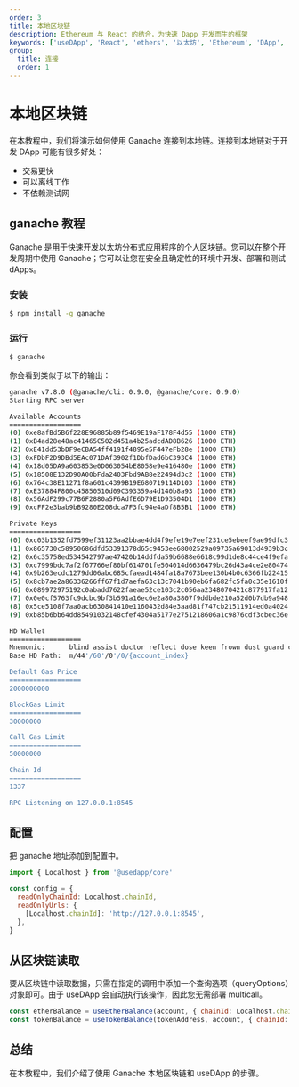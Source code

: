 ```yaml
---
order: 3
title: 本地区块链
description: Ethereum 与 React 的结合，为快速 Dapp 开发而生的框架
keywords: ['useDApp', 'React', 'ethers', '以太坊', 'Ethereum', 'DApp', 'ganache', '紫竹翻译计划']
group:
  title: 连接
  order: 1
---
```


# 本地区块链

在本教程中，我们将演示如何使用 Ganache 连接到本地链。连接到本地链对于开发 DApp 可能有很多好处：

- 交易更快
- 可以离线工作
- 不依赖测试网

## ganache 教程

Ganache 是用于快速开发以太坊分布式应用程序的个人区块链。您可以在整个开发周期中使用 Ganache；它可以让您在安全且确定性的环境中开发、部署和测试 dApps。

### 安装

```bash
$ npm install -g ganache
```

### 运行

```bash
$ ganache
```

你会看到类似于以下的输出：

```bash
ganache v7.8.0 (@ganache/cli: 0.9.0, @ganache/core: 0.9.0)
Starting RPC server

Available Accounts
==================
(0) 0xe8afBd5B6f228E96885b89f5469E19aF178F4d55 (1000 ETH)
(1) 0xB4ad28e48ac41465C502d451a4b25adcdAD8B626 (1000 ETH)
(2) 0xE41dd53bDF9eCBA54ff4191f4895e5F447eFb28e (1000 ETH)
(3) 0xFDbF2D9DBd5EAc071DAf3902f1DbfDad6bC393C4 (1000 ETH)
(4) 0x18d05DA9a603853e0D063054bE8058e9e416480e (1000 ETH)
(5) 0x18508E132D90A00bFda2403Fbd9AB8e22494d3c2 (1000 ETH)
(6) 0x764c38E11271f8a601c4399B19E680719114D103 (1000 ETH)
(7) 0xE37884F800c45850510d09C393359a4d140b8a93 (1000 ETH)
(8) 0x56AdF299c77B6F2880a5F6AdfE6D79E1D93504D1 (1000 ETH)
(9) 0xcFF2e3bab9bB9280E208dca7F3fc94e4aDf8B5B1 (1000 ETH)

Private Keys
==================
(0) 0xc03b1352fd7599ef31123aa2bbae4dd4f9efe19e7eef231ce5ebeef9ae99dfc3
(1) 0x865730c58950686dfd53391378d65c9453ee68002529a09735a69013d4939b3c
(2) 0x6c35758ed534542797ae47420b14ddfda59b6688e6618c99d1de8c44ce4f9efa
(3) 0xc7999bdc7af2f67766ef80bf614701fe504014d6636479bc26d43a4ce2e80474
(4) 0x9b263ecdc1279dd06abc685cfaead1484fa18a7673bee130b4b0c6366fb22415
(5) 0x8cb7ae2a86336266ff67f1d7aefa63c13c7041b90eb6fa682fc5fa0c35e1610f
(6) 0x089972975192c0abadd7622faeae52ce103c2c056aa2348070421c877917fa12
(7) 0x0e0cf5763fc9dcbc9bf3b591a16ec6e2a80a3807f9ddbde210a52d0b7db9a948
(8) 0x5ce5108f7aa0acb630841410e1160432d84e3aad81f747cb21511914ed0a4024
(9) 0xb85b6bb64dd85491032148cfef4304a5177e2751218606a1c9876cdf3cbec36e

HD Wallet
==================
Mnemonic:      blind assist doctor reflect dose keen frown dust guard celery mushroom wolf
Base HD Path:  m/44'/60'/0'/0/{account_index}

Default Gas Price
==================
2000000000

BlockGas Limit
==================
30000000

Call Gas Limit
==================
50000000

Chain Id
==================
1337

RPC Listening on 127.0.0.1:8545
```

## 配置

把 ganache 地址添加到配置中。

```jsx | pure
import { Localhost } from '@usedapp/core'

const config = {
  readOnlyChainId: Localhost.chainId,
  readOnlyUrls: {
    [Localhost.chainId]: 'http://127.0.0.1:8545',
  },
}
```

## 从区块链读取

要从区块链中读取数据，只需在指定的调用中添加一个查询选项（queryOptions）对象即可。由于 useDApp 会自动执行该操作，因此您无需部署 multicall。

```jsx | pure
const etherBalance = useEtherBalance(account, { chainId: Localhost.chainId })
const tokenBalance = useTokenBalance(tokenAddress, account, { chainId: Localhost.chainId })
```

## 总结

在本教程中，我们介绍了使用 Ganache 本地区块链和 useDApp 的步骤。
